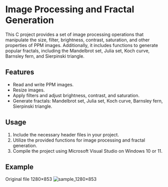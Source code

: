 # Image Processing and Fractal Generation

This C project provides a set of image processing operations that manipulate the size, filter, brightness, contrast, saturation, and other properties of PPM images. Additionally, it includes functions to generate popular fractals, including the Mandelbrot set, Julia set, Koch curve, Barnsley fern, and Sierpinski triangle.

## Features

- Read and write PPM images.
- Resize images.
- Apply filters and adjust brightness, contrast, and saturation.
- Generate fractals: Mandelbrot set, Julia set, Koch curve, Barnsley fern, Sierpinski triangle.

## Usage

1. Include the necessary header files in your project.
2. Utilize the provided functions for image processing and fractal generation.
3. Compile the project using Microsoft Visual Studio on Windows 10 or 11.

## Example

Original file 1280×853
![sample_1280×853](https://github.com/adavesik/ImageProcessingFractals/assets/4726494/593b54db-ca62-420f-b28e-32b5513e53bf)

